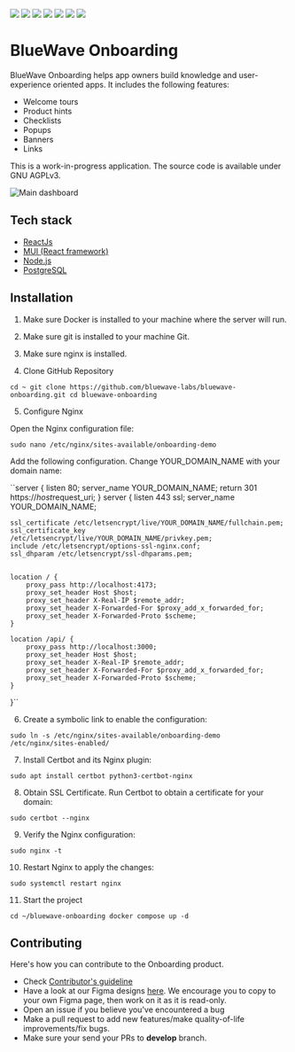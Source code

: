 ![](https://img.shields.io/github/license/bluewave-labs/bluewave-onboarding)
![](https://img.shields.io/github/repo-size/bluewave-labs/bluewave-onboarding)
![](https://img.shields.io/github/commit-activity/w/bluewave-labs/bluewave-onboarding)
![](https://img.shields.io/github/last-commit/bluewave-labs/bluewave-onboarding)
![](https://img.shields.io/github/languages/top/bluewave-labs/bluewave-onboarding)
![](https://img.shields.io/github/issues-pr/bluewave-labs/bluewave-onboarding)
![](https://img.shields.io/github/issues/bluewave-labs/bluewave-onboarding)

# BlueWave Onboarding

BlueWave Onboarding helps app owners build knowledge and user-experience oriented apps. It includes the following features: 

- Welcome tours
- Product hints
- Checklists
- Popups
- Banners
- Links

This is a work-in-progress application. The source code is available under GNU AGPLv3.

![Main dashboard](https://github.com/bluewave-labs/bluewave-onboarding/blob/master/Dashboard.png)


## Tech stack

- [ReactJs](https://react.dev/)
- [MUI (React framework)](https://mui.com/)
- [Node.js](https://nodejs.org/en)
- [PostgreSQL](https://postgresql.org)


## Installation

1. Make sure Docker is installed to your machine where the server will run.
2. Make sure git is installed to your machine Git.
3. Make sure nginx is installed.

4. Clone GitHub Repository

``cd ~
git clone https://github.com/bluewave-labs/bluewave-onboarding.git
cd bluewave-onboarding``

5. Configure Nginx

Open the Nginx configuration file:

``sudo nano /etc/nginx/sites-available/onboarding-demo``

Add the following configuration. Change YOUR_DOMAIN_NAME with your domain name:

``server {
    listen 80;
    server_name YOUR_DOMAIN_NAME;
    return 301 https://$host$request_uri;
}
server {
    listen 443 ssl;
    server_name YOUR_DOMAIN_NAME;

    ssl_certificate /etc/letsencrypt/live/YOUR_DOMAIN_NAME/fullchain.pem;
    ssl_certificate_key /etc/letsencrypt/live/YOUR_DOMAIN_NAME/privkey.pem;
    include /etc/letsencrypt/options-ssl-nginx.conf;
    ssl_dhparam /etc/letsencrypt/ssl-dhparams.pem;


    location / {
        proxy_pass http://localhost:4173;
        proxy_set_header Host $host;
        proxy_set_header X-Real-IP $remote_addr;
        proxy_set_header X-Forwarded-For $proxy_add_x_forwarded_for;
        proxy_set_header X-Forwarded-Proto $scheme;
    }

    location /api/ {
        proxy_pass http://localhost:3000;
        proxy_set_header Host $host;
        proxy_set_header X-Real-IP $remote_addr;
        proxy_set_header X-Forwarded-For $proxy_add_x_forwarded_for;
        proxy_set_header X-Forwarded-Proto $scheme;
    }
}``

6. Create a symbolic link to enable the configuration:

``sudo ln -s /etc/nginx/sites-available/onboarding-demo /etc/nginx/sites-enabled/``

7. Install Certbot and its Nginx plugin:

``sudo apt install certbot python3-certbot-nginx``

8. Obtain SSL Certificate. Run Certbot to obtain a certificate for your domain:

``sudo certbot --nginx``

9. Verify the Nginx configuration:

``sudo nginx -t``

10. Restart Nginx to apply the changes:

``sudo systemctl restart nginx``

11. Start the project

``cd ~/bluewave-onboarding
docker compose up -d``

## Contributing

Here's how you can contribute to the Onboarding product. 

- Check [Contributor's guideline](https://github.com/bluewave-labs/bluewave-onboarding/blob/master/CONTRIBUTING.md)
- Have a look at our Figma designs [here](https://www.figma.com/design/MLPbP1HM2L9ON6f88pHTee/Onboarding?node-id=0-1&t=iwgz015l5QWbWRqU-1). We encourage you to copy to your own Figma page, then work on it as it is read-only.
- Open an issue if you believe you've encountered a bug
- Make a pull request to add new features/make quality-of-life improvements/fix bugs.
- Make sure your send your PRs to **develop** branch.


